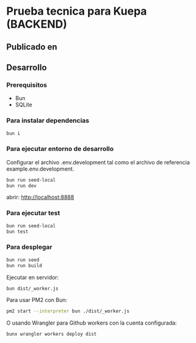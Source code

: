 # Prueba tecnica para Kuepa (BACKEND)

## Publicado en

[]()

## Desarrollo

### Prerequisitos

- Bun
- SQLite

### Para instalar dependencias

```sh
bun i
```

### Para ejecutar entorno de desarrollo

Configurar el archivo .env.development tal como el archivo de referencia example.env.development.

```sh
bun run seed-local
bun run dev
```

abrir: <http://localhost:8888>

### Para ejecutar test

```sh
bun run seed-local
bun test
```

### Para desplegar

```sh
bun run seed
bun run build
```

Ejecutar en servidor:

```sh
bun dist/_worker.js
```

Para usar PM2 con Bun:

```sh
pm2 start --interpreter bun ./dist/_worker.js
```

O usando Wrangler para Github workers con la cuenta configurada:

```sh
bunx wrangler workers deploy dist
```
